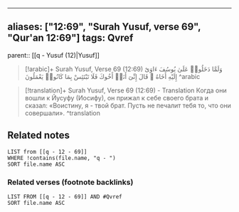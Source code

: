 
---
aliases: ["12:69", "Surah Yusuf, verse 69", "Qur'an 12:69"]
tags: Qvref
---

parent:: [[q - Yusuf (12)|Yusuf]]

> [!arabic]+ Surah Yusuf, Verse 69 (12:69)
> <span class="quran-arabic">وَلَمَّا دَخَلُوا۟ عَلَىٰ يُوسُفَ ءَاوَىٰٓ إِلَيْهِ أَخَاهُ ۖ قَالَ إِنِّىٓ أَنَا۠ أَخُوكَ فَلَا تَبْتَئِسْ بِمَا كَانُوا۟ يَعْمَلُونَ</span>
^arabic

> [!translation]+ Surah Yusuf, Verse 69 (12:69) - Translation
> Когда они вошли к Йусуфу (Иосифу), он прижал к себе своего брата и сказал: «Воистину, я - твой брат. Пусть не печалит тебя то, что они совершали».
^translation



## Related notes
```dataview
LIST from [[q - 12 - 69]]
WHERE !contains(file.name, "q - ")
SORT file.name ASC
```

### Related verses (footnote backlinks)
```dataview
LIST FROM [[q - 12 - 69]] AND #Qvref
SORT file.name ASC
```

